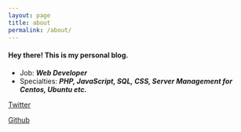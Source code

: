 ```yaml
---
layout: page
title: about
permalink: /about/
---
```


#### Hey there! This is my personal blog.

- Job: ***Web Developer***
- Specialties: ***PHP, JavaScript, SQL, CSS, Server Management for Centos, Ubuntu etc.***

[Twitter](https://twitter.com/sgokdev)

[Github](https://github.com/sgok)
